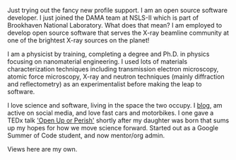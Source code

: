 Just trying out the fancy new profile support. I am an open source software developer. I just joined the DAMA team at NSLS-II which is part of Brookhaven National Laboratory. What does that mean? I am employed to develop open source software that serves the X-ray beamline community at one of the brightest X-ray sources on the planet!

I am a physicist by training, completing a degree and Ph.D. in physics focusing on nanomaterial engineering. I used lots of materials characterization techniques including transmission electron microscopy, atomic force microscopy, X-ray and neutron techniques (mainly diffraction and reflectometry) as an experimentalist before making the leap to software.

I love science and software, living in the space the two occupy. I [blog][blog], am active on social media, and love fast cars and motorbikes. I one gave a TEDx talk ['Open Up or Perish'][tedx] shortly after my daughter was born that sums up my hopes for how we move science forward. Started out as a Google Summer of Code student, and now mentor/org admin.

Views here are my own.

[blog]: https://cryos.net/
[tedx]: https://youtu.be/a_xF75MiPTQ
